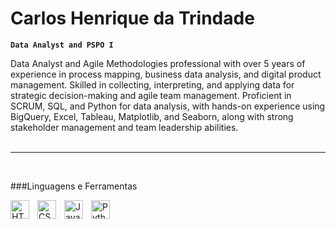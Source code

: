 #  Carlos Henrique da Trindade

**`Data Analyst and PSPO I`**


Data Analyst and Agile Methodologies professional with over 5 years of experience in process mapping, business data analysis, and digital product management. Skilled in collecting, interpreting, and applying data for strategic decision-making and agile team management. Proficient in SCRUM, SQL, and Python for data analysis, with hands-on experience using BigQuery, Excel, Tableau, Matplotlib, and Seaborn, along with strong stakeholder management and team leadership abilities.
<br>
<br>




---
<br>

###Linguagens e Ferramentas

<img 
    align="left" 
    alt="HTML"
    title="HTML" 
    width="30px" 
    style="padding-right: 10px;" 
    src="https://www.svgrepo.com/show/331760/sql-database-generic.svg" 
/>
<img 
    align="left" 
    alt="CSS" 
    title="CSS"
    width="30px" 
    style="padding-right: 10px;" 
    src="https://cdn.worldvectorlogo.com/logos/google-bigquery-logo-1.svg" 
/>
<img 
    align="left" 
    alt="JavaScript" 
    title="JavaScript"
    width="30px" 
    style="padding-right: 10px;" 
    src="https://img.icons8.com/?size=512&id=xSkewUSqtErH&format=png" 
/>

<img 
    align="left" 
    alt="Python" 
    title="Python"
    width="30px" 
    style="padding-right: 10px;" 
    src="https://cdn.jsdelivr.net/gh/devicons/devicon@latest/icons/python/python-original.svg" 
/>

<br/>
<br/>
